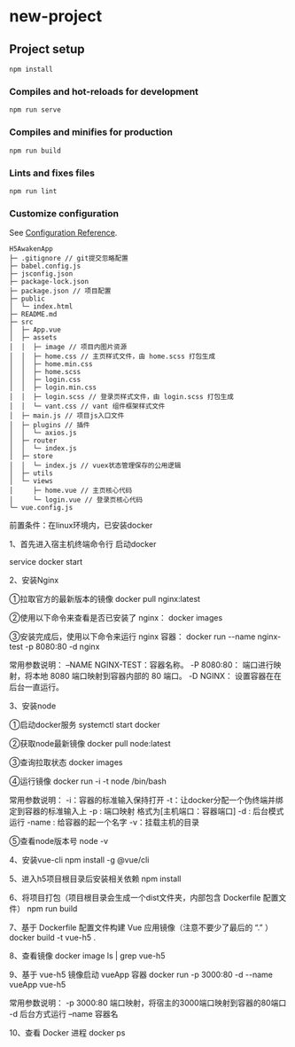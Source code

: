 # new-project

## Project setup
```
npm install
```

### Compiles and hot-reloads for development
```
npm run serve
```

### Compiles and minifies for production
```
npm run build
```

### Lints and fixes files
```
npm run lint
```

### Customize configuration
See [Configuration Reference](https://cli.vuejs.org/config/).

```
H5AwakenApp
├─ .gitignore // git提交忽略配置
├─ babel.config.js
├─ jsconfig.json
├─ package-lock.json
├─ package.json // 项目配置
├─ public
│  └─ index.html
├─ README.md
├─ src
│  ├─ App.vue
│  ├─ assets
│  │  ├─ image // 项目内图片资源
│  │  ├─ home.css // 主页样式文件，由 home.scss 打包生成
│  │  ├─ home.min.css
│  │  ├─ home.scss
│  │  ├─ login.css
│  │  ├─ login.min.css
│  │  ├─ login.scss // 登录页样式文件，由 login.scss 打包生成
│  │  └─ vant.css // vant 组件框架样式文件
│  ├─ main.js // 项目js入口文件
│  ├─ plugins // 插件
│  │  └─ axios.js
│  ├─ router
│  │  └─ index.js
│  ├─ store
│  │  └─ index.js // vuex状态管理保存的公用逻辑
│  ├─ utils
│  └─ views
│     ├─ home.vue // 主页核心代码
│     └─ login.vue // 登录页核心代码
└─ vue.config.js

```



前置条件：在linux环境内，已安装docker

1、首先进入宿主机终端命令行 启动docker

service docker start


2、安装Nginx

①拉取官方的最新版本的镜像
docker pull nginx:latest

②使用以下命令来查看是否已安装了 nginx：
docker images

③安装完成后，使用以下命令来运行 nginx 容器：
docker run --name nginx-test -p 8080:80 -d nginx

常用参数说明：
–NAME NGINX-TEST：容器名称。
-P 8080:80： 端口进行映射，将本地 8080 端口映射到容器内部的 80 端口。
-D NGINX： 设置容器在在后台一直运行。

3、安装node

①启动docker服务
systemctl start docker

②获取node最新镜像
docker pull node:latest

③查询拉取状态
docker images

④运行镜像
docker run -i -t node /bin/bash

常用参数说明：
-i：容器的标准输入保持打开
-t：让docker分配一个伪终端并绑定到容器的标准输入上
-p : 端口映射 格式为[主机端口：容器端口]
-d : 后台模式运行
-name : 给容器的起一个名字
-v：挂载主机的目录

⑤查看node版本号
node -v

4、安装vue-cli
npm install -g @vue/cli

5、进入h5项目根目录后安装相关依赖
npm install

6、将项目打包（项目根目录会生成一个dist文件夹，内部包含 Dockerfile 配置文件）
npm run build

7、基于 Dockerfile 配置文件构建 Vue 应用镜像（注意不要少了最后的 “.” ）
docker build -t vue-h5 .

8、查看镜像
docker image ls | grep vue-h5

9、基于 vue-h5 镜像启动 vueApp 容器
docker run -p 3000:80 -d --name vueApp vue-h5

常用参数说明：
-p 3000:80 端口映射，将宿主的3000端口映射到容器的80端口
-d 后台方式运行
–name 容器名

10、查看 Docker 进程
docker ps
